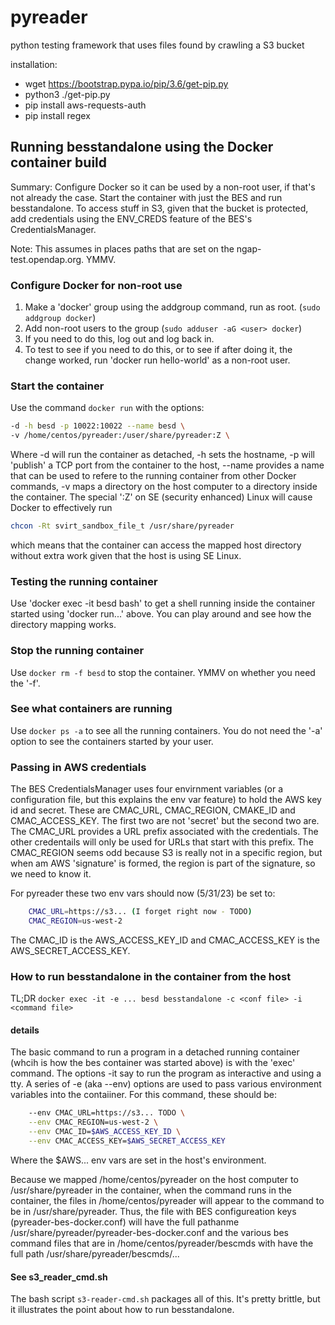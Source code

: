 # pyreader
python testing framework that uses files found by crawling a S3 bucket

installation:
- wget https://bootstrap.pypa.io/pip/3.6/get-pip.py
- python3 ./get-pip.py
- pip install aws-requests-auth
- pip install regex

## Running besstandalone using the Docker container build
Summary: Configure Docker so it can be used by a non-root user, if
that's not already the case. Start the container with just the BES and
run besstandalone. To access stuff in S3, given that the bucket is
protected, add credentials using the ENV_CREDS feature of the BES's
CredentialsManager.

Note: This assumes in places paths that are set on the ngap-test.opendap.org.
YMMV.

### Configure Docker for non-root use
1. Make a 'docker' group using the addgroup command, run as root.
(`sudo addgroup docker`)
2. Add non-root users to the group (`sudo adduser -aG <user> docker`)
3. If you need to do this, log out and log back in.
4. To test to see if you need to do this, or to see if after doing it,
the change worked, run 'docker run hello-world' as a non-root user.

### Start the container
Use the command `docker run` with the options:
```bash
-d -h besd -p 10022:10022 --name besd \
-v /home/centos/pyreader:/user/share/pyreader:Z \
```
Where -d will run the container as detached, -h sets the hostname, -p
will 'publish' a TCP port from the container to the host, --name
provides a name that can be used to refere to the running container
from other Docker commands, -v maps a directory on the host computer
to a directory inside the container. The special ':Z' on SE (security
enhanced) Linux will cause Docker to effectively run
```bash
chcon -Rt svirt_sandbox_file_t /usr/share/pyreader
```
which means that the container can access the mapped host directory
without extra work given that the host is using SE Linux.

### Testing the running container
Use 'docker exec -it besd bash' to get a shell running inside the
container started using 'docker run...' above. You can play around and
see how the directory mapping works.

### Stop the running container
Use `docker rm -f besd` to stop the container. YMMV on whether you
need the '-f'.

### See what containers are running
Use `docker ps -a` to see all the running containers. You do not need
the '-a' option to see the containers started by your user.

### Passing in AWS credentials
The BES CredentialsManager uses four envirnment variables (or a
configuration file, but this explains the env var feature) to hold the
AWS key id and secret. These are CMAC_URL, CMAC_REGION, CMAKE_ID and
CMAC_ACCESS_KEY. The first two are not 'secret' but the second two
are. The CMAC_URL provides a URL prefix associated with the
credentials. The other credentails will only be used for URLs that
start with this prefix. The CMAC_REGION seems odd because S3 is really
not in a specific region, but when am AWS 'signature' is formed, the
region is part of the signature, so we need to know it.

For pyreader these two env vars should now (5/31/23) be set to:
```bash
    CMAC_URL=https://s3... (I forget right now - TODO)
    CMAC_REGION=us-west-2
```
The CMAC_ID is the AWS_ACCESS_KEY_ID and CMAC_ACCESS_KEY is the
AWS_SECRET_ACCESS_KEY.

### How to run besstandalone in the container from the host
TL;DR `docker exec -it -e ... besd besstandalone -c <conf file> -i <command file>`

#### details
The basic command to run a program in a detached running container
(whcih is how the bes container was started above) is with the 'exec'
command. The options -it say to run the program as interactive and
using a tty. A series of -e (aka --env) options are used to pass
various environment variables into the contaiiner. For this command,
these should be:
```bash
    --env CMAC_URL=https://s3... TODO \
    --env CMAC_REGION=us-west-2 \
    --env CMAC_ID=$AWS_ACCESS_KEY_ID \
    --env CMAC_ACCESS_KEY=$AWS_SECRET_ACCESS_KEY
```
Where the $AWS... env vars are set in the host's environment.

Because we mapped /home/centos/pyreader on the host computer to
/usr/share/pyreader in the container, when the command runs in the
container, the files in /home/centos/pyreader will appear to the
command to be in /usr/share/pyreader. Thus, the file with BES
configureation keys (pyreader-bes-docker.conf) will have the full
pathanme /usr/share/pyreader/pyreader-bes-docker.conf and the various
bes command files that are in /home/centos/pyreader/bescmds with have
the full path /usr/share/pyreader/bescmds/...

#### See s3_reader_cmd.sh
The bash script `s3-reader-cmd.sh` packages all of this. It's pretty
brittle, but it illustrates the point about how to run besstandalone.

